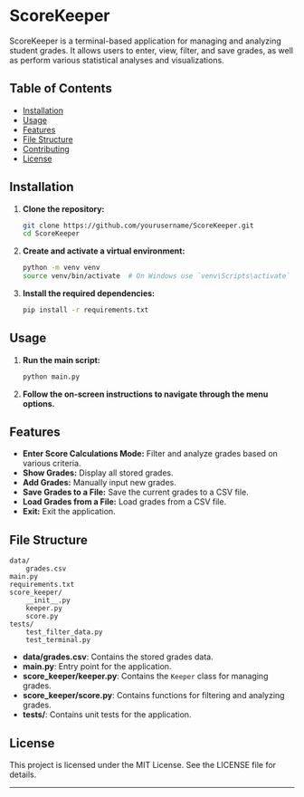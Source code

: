 # ScoreKeeper
ScoreKeeper is a terminal-based application for managing and analyzing student grades. It allows users to enter, view, filter, and save grades, as well as perform various statistical analyses and visualizations.

## Table of Contents

- [Installation](#installation)
- [Usage](#usage)
- [Features](#features)
- [File Structure](#file-structure)
- [Contributing](#contributing)
- [License](#license)

## Installation

1. **Clone the repository:**
    ```sh
    git clone https://github.com/yourusername/ScoreKeeper.git
    cd ScoreKeeper
    ```

2. **Create and activate a virtual environment:**
    ```sh
    python -m venv venv
    source venv/bin/activate  # On Windows use `venv\Scripts\activate`
    ```

3. **Install the required dependencies:**
    ```sh
    pip install -r requirements.txt
    ```

## Usage

1. **Run the main script:**
    ```sh
    python main.py
    ```

2. **Follow the on-screen instructions to navigate through the menu options.**

## Features

- **Enter Score Calculations Mode:** Filter and analyze grades based on various criteria.
- **Show Grades:** Display all stored grades.
- **Add Grades:** Manually input new grades.
- **Save Grades to a File:** Save the current grades to a CSV file.
- **Load Grades from a File:** Load grades from a CSV file.
- **Exit:** Exit the application.

## File Structure

```
data/
    grades.csv
main.py
requirements.txt
score_keeper/
    __init__.py
    keeper.py
    score.py
tests/
    test_filter_data.py
    test_terminal.py
```
- **data/grades.csv**: Contains the stored grades data.
- **main.py**: Entry point for the application.
- **score_keeper/keeper.py**: Contains the `Keeper` class for managing grades.
- **score_keeper/score.py**: Contains functions for filtering and analyzing grades.
- **tests/**: Contains unit tests for the application.

## License

This project is licensed under the MIT License. See the LICENSE file for details.

---